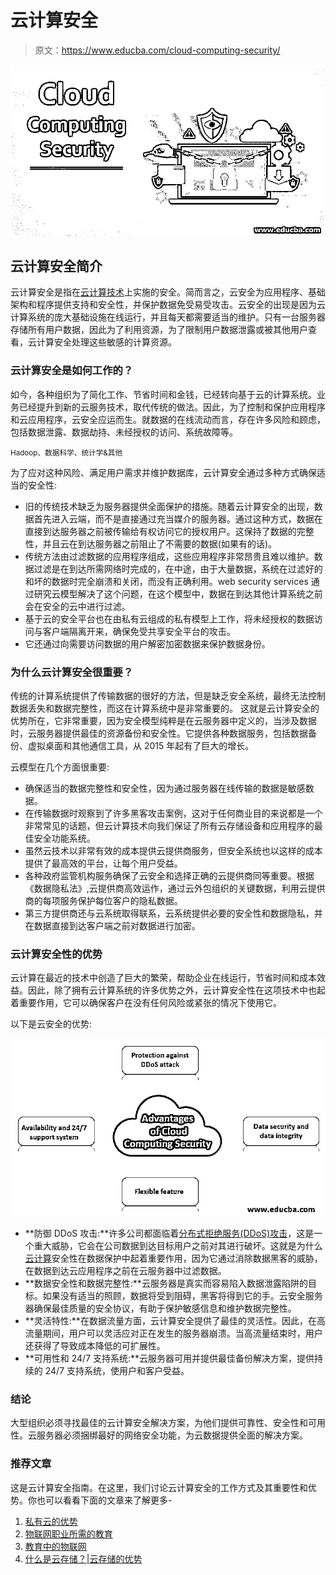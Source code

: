 # 云计算安全

> 原文：<https://www.educba.com/cloud-computing-security/>

![Cloud Computing Security](img/e05eb41946e644f1b04c43f3c51ed01e.png)



## 云计算安全简介

云计算安全是指在[云计算技术](https://www.educba.com/cloud-computing-technology/)上实施的安全。简而言之，云安全为应用程序、基础架构和程序提供支持和安全性，并保护数据免受易受攻击。云安全的出现是因为云计算系统的庞大基础设施在线运行，并且每天都需要适当的维护。只有一台服务器存储所有用户数据，因此为了利用资源，为了限制用户数据泄露或被其他用户查看，云计算安全处理这些敏感的计算资源。

### 云计算安全是如何工作的？

如今，各种组织为了简化工作、节省时间和金钱，已经转向基于云的计算系统。业务已经提升到新的云服务技术，取代传统的做法。因此，为了控制和保护应用程序和云应用程序，云安全应运而生。就数据的在线流动而言，存在许多风险和顾虑，包括数据泄露、数据劫持、未经授权的访问、系统故障等。

<small>Hadoop、数据科学、统计学&其他</small>

为了应对这种风险、满足用户需求并维护数据库，云计算安全通过多种方式确保适当的安全性:

*   旧的传统技术缺乏为服务器提供全面保护的措施。随着云计算安全的出现，数据首先进入云端，而不是直接通过充当媒介的服务器。通过这种方式，数据在直接到达服务器之前被传输给有权访问它的授权用户。这保持了数据的完整性，并且云在到达服务器之前阻止了不需要的数据(如果有的话)。
*   传统方法由过滤数据的应用程序组成，这些应用程序非常昂贵且难以维护。数据过滤是在到达所需网络时完成的，在中途，由于大量数据，系统在过滤好的和坏的数据时完全崩溃和关闭，而没有正确利用。web security services 通过研究云模型解决了这个问题，在这个模型中，数据在到达其他计算系统之前会在安全的云中进行过滤。
*   基于云的安全平台也在由私有云组成的私有模型上工作，将未经授权的数据访问与客户端隔离开来，确保免受共享安全平台的攻击。
*   它还通过向需要访问数据的用户解密加密数据来保护数据身份。

### 为什么云计算安全很重要？

传统的计算系统提供了传输数据的很好的方法，但是缺乏安全系统，最终无法控制数据丢失和数据完整性，而这在计算系统中是非常重要的。
这就是云计算安全的优势所在，它非常重要，因为安全模型纯粹是在云服务器中定义的，当涉及数据时，云服务器提供最佳的资源备份和安全性。它提供各种数据服务，包括数据备份、虚拟桌面和其他通信工具，从 2015 年起有了巨大的增长。

云模型在几个方面很重要:

*   确保适当的数据完整性和安全性，因为通过服务器在线传输的数据是敏感数据。
*   在传输数据时观察到了许多黑客攻击案例，这对于任何商业目的来说都是一个非常常见的话题，但云计算技术向我们保证了所有云存储设备和应用程序的最佳安全功能系统。
*   虽然云技术以非常有效的成本提供云提供商服务，但安全系统也以这样的成本提供了最高效的平台，让每个用户受益。
*   各种政府监管机构服务确保了云安全和选择正确的云提供商同等重要。根据《数据隐私法》,云提供商高效运作，通过云外包组织的关键数据，利用云提供商的每项服务保护每位客户的隐私数据。
*   第三方提供商还与云系统取得联系，云系统提供必要的安全性和数据隐私，并在数据直接到达客户端之前对数据进行加密。

### 云计算安全性的优势

云计算在最近的技术中创造了巨大的繁荣，帮助企业在线运行，节省时间和成本效益。因此，除了拥有云计算系统的许多优势之外，云计算安全性在这项技术中也起着重要作用，它可以确保客户在没有任何风险或紧张的情况下使用它。

以下是云安全的优势:

![Advantages of Cloud Computing Security](img/a7aa1393f6f40b0460d85ae54529a58a.png)



*   **防御 DDoS 攻击:**许多公司都面临着[分布式拒绝服务(DDoS)攻击](https://www.educba.com/what-is-ddos-attack/)，这是一个重大威胁，它会在公司数据到达目标用户之前对其进行破坏。这就是为什么[云计算](https://www.educba.com/history-of-cloud-computing/)安全性在数据保护中起着重要作用，因为它通过消除数据黑客的威胁，在数据到达云应用程序之前在云服务器中过滤数据。
*   **数据安全性和数据完整性:**云服务器是真实而容易陷入数据泄露陷阱的目标。如果没有适当的照顾，数据将受到阻碍，黑客将得到它的手。云安全服务器确保最佳质量的安全协议，有助于保护敏感信息和维护数据完整性。
*   **灵活特性:**在数据流量方面，云计算安全提供了最佳的灵活性。因此，在高流量期间，用户可以灵活应对正在发生的服务器崩溃。当高流量结束时，用户还获得了导致成本降低的可扩展性。
*   **可用性和 24/7 支持系统:**云服务器可用并提供最佳备份解决方案，提供持续的 24/7 支持系统，使用户和客户受益。

### 结论

大型组织必须寻找最佳的云计算安全解决方案，为他们提供可靠性、安全性和可用性。云服务器必须捆绑最好的网络安全功能，为云数据提供全面的解决方案。

### 推荐文章

这是云计算安全指南。在这里，我们讨论云计算安全的工作方式及其重要性和优势。你也可以看看下面的文章来了解更多-

1.  [私有云的优势](https://www.educba.com/what-is-private-cloud/)
2.  [物联网职业所需的教育](https://www.educba.com/iot-careers/)
3.  [教育中的物联网](https://www.educba.com/iot-in-education/)
4.  [什么是云存储？|云存储的优势](https://www.educba.com/what-is-cloud-storage/)





